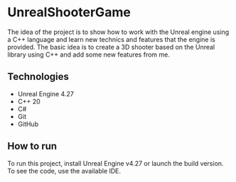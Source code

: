 # **UnrealShooterGame**
The idea of the project is to show how to work with the Unreal engine using a C++ language and learn new technics and features that the engine is provided. The basic idea is to create a 3D shooter based on the Unreal library using C++ and add some new features from me.

## Technologies
- Unreal Engine 4.27
- C++ 20
- C#
- Git
- GitHub

## How to run 
To run this project, install Unreal Engine v4.27 or launch the build version. To see the code, use the available IDE.